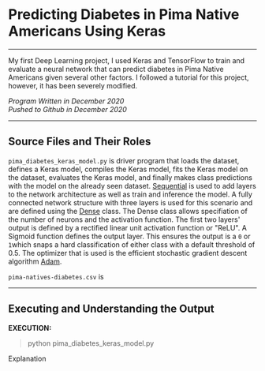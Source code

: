# Predicting Diabetes in Pima Native Americans Using Keras
***
My first Deep Learning project, I used Keras and TensorFlow to train and evaluate a neural network that can predict diabetes in Pima Native Americans given several other factors. I followed a tutorial for this project, however, it has been severely modified.

*Program Written in December 2020*  
*Pushed to Github in December 2020*

***

## Source Files and Their Roles

`pima_diabetes_keras_model.py` is driver program that loads the dataset, defines a Keras model, compiles the Keras model, fits the Keras model on the dataset, evaluates the Keras model, and finally makes class predictions with the model on the already seen dataset. [Sequential](https://keras.io/api/models/sequential/) is used to add layers to the network architecture as well as train and inference the model. A fully connected network structure with three layers is used for this scenario and are defined using the [Dense](https://keras.io/api/layers/core_layers/dense/) class. The Dense class allows specifiation of the number of neurons and the activation function. The first two layers' output is defined by a rectified linear unit activation function or "ReLU". A Sigmoid function defines the output layer. This ensures the output is a `0` or `1`which snaps a hard classification of either class with a default threshold of 0.5. The optimizer that is used is the efficient stochastic gradient descent algorithm [Adam](https://ruder.io/optimizing-gradient-descent/index.html#adam). 

`pima-natives-diabetes.csv` is

***

## Executing and Understanding the Output

**EXECUTION:**
> python pima_diabetes_keras_model.py

Explanation
